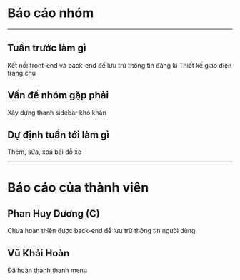 # Báo cáo nhóm

---

## Tuần trước làm gì
Kết nối front-end và back-end để lưu trữ thông tin đăng kí
Thiết kế giao diện trang chủ

## Vấn đề nhóm gặp phải
Xây dựng thanh sidebar khó khăn

## Dự định tuần tới làm gì
Thêm, sửa, xoá bãi đỗ xe

---
# Báo cáo của thành viên

## Phan Huy Dương (C)   
Chưa hoàn thiện được back-end để lưu trữ thông tin người dùng

## Vũ Khải Hoàn
 Đã hoàn thành thanh menu

